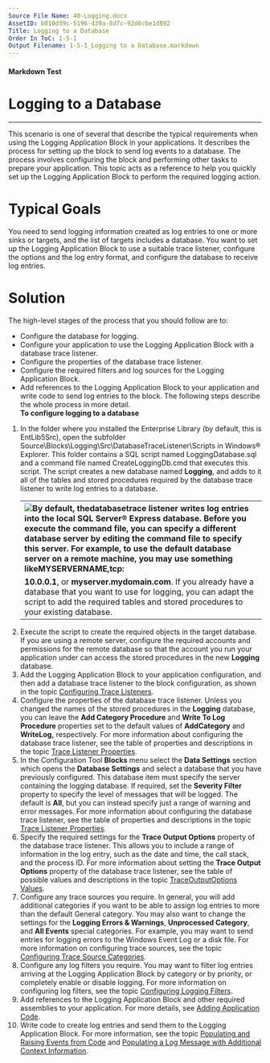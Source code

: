 ```yaml
---
Source File Name: 40-Logging.docx
AssetID: b010d39c-5196-439a-8d7c-92d6cbe1d892
Title: Logging to a Database
Order In ToC: 1-5-1
Output Filename: 1-5-1_Logging to a Database.markdown
---
```


#### Markdown Test ####
# Logging to a Database #
----------

<a name="logscenario_database" href="#" xmlns:xlink="http://www.w3.org/1999/xlink"><span /></a>This scenario is one of several that describe the typical requirements when using the Logging Application Block in your applications. It describes the process for setting up the block to send log events to a database. The process involves configuring the block and performing other tasks to prepare your application. This topic acts as a reference to help you quickly set up the Logging Application Block to perform the required logging action.  

# Typical Goals #
You need to send logging information created as log entries to one or more sinks or targets, and the list of targets includes a database. You want to set up the Logging Application Block to use a suitable trace listener, configure the options and the log entry format, and configure the database to receive log entries.   

# Solution #
The high-level stages of the process that you should follow are to:  
+ Configure the database for logging.
+ Configure your application to use the Logging Application Block with a database trace listener.
+ Configure the properties of the database trace listener.
+ Configure the required filters and log sources for the Logging Application Block.
+ Add references to the Logging Application Block to your application and write code to send log entries to the block. 
The following steps describe the whole process in more detail.  
**To configure logging to a database**

1. In the folder where you installed the Enterprise Library (by default, this is EntLib5Src), open the subfolder Source\Blocks\Logging\Src\DatabaseTraceListener\Scripts in Windows® Explorer. This folder contains a SQL script named LoggingDatabase.sql and a command file named CreateLoggingDb.cmd that executes this script. The script creates a new database named **Logging**, and adds to it all of the tables and stored procedures required by the database trace listener to write log entries to a database.<div class="alert" xmlns:dt="uuid:C2F41010-65B3-11d1-A29F-00AA00C14882" xmlns:xlink="http://www.w3.org/1999/xlink" xmlns:MSHelp="http://msdn.microsoft.com/mshelp"><table width="100%" cellspacing="0" cellpadding="0"><tr><th align="left"><img class="note" src="../local/note.gif" />By default, thedatabasetrace listener writes log entries into the local SQL Server® Express database. Before you execute the command file, you can specify a different database server by editing the command file to specify this server. For example, to use the default database server on a remote machine, you may use something likeMYSERVERNAME,tcp:</th></tr><tr><td>**10.0.0.1**, or **myserver.mydomain.com**. 
If you already have a database that you want to use for logging, you can adapt the script to add the required tables and stored procedures to your existing database.</td></tr></table><p /></div>
2. Execute the script to create the required objects in the target database. If you are using a remote server, configure the required accounts and permissions for the remote database so that the account you run your application under can access the stored procedures in the new **Logging** database. 
3. Add the Logging Application Block to your application configuration, and then add a database trace listener to the block configuration, as shown in the topic <a href="test-markdown_a0ea0d8b-7675-48b8-9b5f-9d6d8e2382f0.html" xmlns:dt="uuid:C2F41010-65B3-11d1-A29F-00AA00C14882" xmlns:xlink="http://www.w3.org/1999/xlink" xmlns:MSHelp="http://msdn.microsoft.com/mshelp">Configuring Trace Listeners</a>. 
4. Configure the properties of the database trace listener. Unless you changed the names of the stored procedures in the **Logging** database, you can leave the **Add Category Procedure** and **Write To Log Procedure** properties set to the default values of **AddCategory** and **WriteLog,** respectively. For more information about configuring the database trace listener, see the table of properties and descriptions in the topic <a href="test-markdown_b45ee518-82b1-426c-b772-1e6c0fde455e.html" xmlns:dt="uuid:C2F41010-65B3-11d1-A29F-00AA00C14882" xmlns:xlink="http://www.w3.org/1999/xlink" xmlns:MSHelp="http://msdn.microsoft.com/mshelp">Trace Listener Properties</a>.
5. In the Configuration Tool **Blocks** menu select the **Data Settings** section which opens the **Database Settings** and select a database that you have previously configured. This database item must specify the server containing the logging database. If required, set the **Severity Filter** property to specify the level of messages that will be logged. The default is **All**, but you can instead specify just a range of warning and error messages. For more information about configuring the database trace listener, see the table of properties and descriptions in the topic <a href="test-markdown_b45ee518-82b1-426c-b772-1e6c0fde455e.html" xmlns:dt="uuid:C2F41010-65B3-11d1-A29F-00AA00C14882" xmlns:xlink="http://www.w3.org/1999/xlink" xmlns:MSHelp="http://msdn.microsoft.com/mshelp">Trace Listener Properties</a>.  
6. Specify the required settings for the **Trace Output Options** property of the database trace listener. This allows you to include a range of information in the log entry, such as the date and time, the call stack, and the process ID. For more information about setting the **Trace Output Options** property of the database trace listener, see the table of possible values and descriptions in the topic <a href="test-markdown_e0902ea8-47a8-465f-a7d4-6809f35f6bc8.html" xmlns:dt="uuid:C2F41010-65B3-11d1-A29F-00AA00C14882" xmlns:xlink="http://www.w3.org/1999/xlink" xmlns:MSHelp="http://msdn.microsoft.com/mshelp">TraceOutputOptions Values</a>.
7. Configure any trace sources you require. In general, you will add additional categories if you want to be able to assign log entries to more than the default General category. You may also want to change the settings for the **Logging Errors &amp; Warnings**, **Unprocessed Category**, and **All Events** special categories. For example, you may want to send entries for logging errors to the Windows Event Log or a disk file. For more information on configuring trace sources, see the topic <a href="test-markdown_9301547d-44c4-490c-91a0-b63e86e4b6a2.html" xmlns:dt="uuid:C2F41010-65B3-11d1-A29F-00AA00C14882" xmlns:xlink="http://www.w3.org/1999/xlink" xmlns:MSHelp="http://msdn.microsoft.com/mshelp">Configuring Trace Source Categories</a>. 
8. Configure any log filters you require. You may want to filter log entries arriving at the Logging Application Block by category or by priority, or completely enable or disable logging. For more information on configuring log filters, see the topic <a href="test-markdown_ac913544-cc72-4de9-b916-f9d85d473685.html" xmlns:dt="uuid:C2F41010-65B3-11d1-A29F-00AA00C14882" xmlns:xlink="http://www.w3.org/1999/xlink" xmlns:MSHelp="http://msdn.microsoft.com/mshelp">Configuring Logging Filters</a>.
9. Add references to the Logging Application Block and other required assemblies to your application. For more details, see <a href="test-markdown_730d69d7-7e0f-4b21-8ab8-725bcec1bfd3.html" xmlns:dt="uuid:C2F41010-65B3-11d1-A29F-00AA00C14882" xmlns:xlink="http://www.w3.org/1999/xlink" xmlns:MSHelp="http://msdn.microsoft.com/mshelp">Adding Application Code</a>.
10. Write code to create log entries and send them to the Logging Application Block. For more information, see the topic <a href="test-markdown_3712145d-7fa5-4fd7-b9a7-ea2d018b5fc7.html" xmlns:dt="uuid:C2F41010-65B3-11d1-A29F-00AA00C14882" xmlns:xlink="http://www.w3.org/1999/xlink" xmlns:MSHelp="http://msdn.microsoft.com/mshelp">Populating and Raising Events from Code</a> and <a href="test-markdown_62843eda-e525-4531-8d26-4efddd75ccef.html" xmlns:dt="uuid:C2F41010-65B3-11d1-A29F-00AA00C14882" xmlns:xlink="http://www.w3.org/1999/xlink" xmlns:MSHelp="http://msdn.microsoft.com/mshelp">Populating a Log Message with Additional Context Information</a>.

